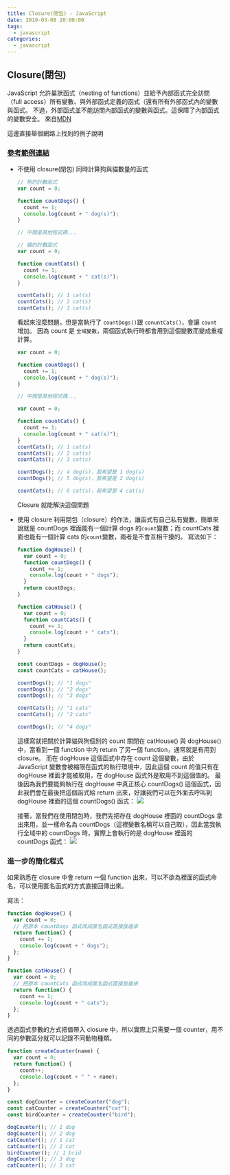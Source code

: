 ```yaml
---
title: Closure(閉包) - JavaScript
date: 2019-03-08 20:00:00
tags:
  - javascript
categories:
  - javascript
---
```


## Closure(閉包)

JavaScript 允許巢狀函式（nesting of functions）並給予內部函式完全訪問（full access）所有變數、與外部函式定義的函式（還有所有外部函式內的變數與函式。
不過，外部函式並不能訪問內部函式的變數與函式。這保障了內部函式的變數安全。
來自[MDN](https://developer.mozilla.org/zh-TW/docs/Web/JavaScript/Guide/Functions)

這邊直接舉個網路上找到的例子說明

### [參考範例連結](https://pjchender.blogspot.com/2017/05/javascript-closure.html)

- 不使用 closure(閉包)
  同時計算狗與貓數量的函式

  ```js
  // 狗的計數函式
  var count = 0;

  function countDogs() {
    count += 1;
    console.log(count + " dog(s)");
  }

  // 中間是其他程式碼...

  // 貓的計數函式
  var count = 0;

  function countCats() {
    count += 1;
    console.log(count + " cat(s)");
  }

  countCats(); // 1 cat(s)
  countCats(); // 2 cat(s)
  countCats(); // 3 cat(s)
  ```

  看起來沒麼問題，但是當執行了 `countDogs()`跟 `conuntCats()`，會讓 `count` 增加。
  因為 count 是 `全域變數`，兩個函式執行時都會用到這個變數而變成重複計算。

  ```js
  var count = 0;

  function countDogs() {
    count += 1;
    console.log(count + " dog(s)");
  }

  // 中間是其他程式碼...

  var count = 0;

  function countCats() {
    count += 1;
    console.log(count + " cat(s)");
  }
  countCats(); // 1 cat(s)
  countCats(); // 2 cat(s)
  countCats(); // 3 cat(s)

  countDogs(); // 4 dog(s)，我希望是 1 dog(s)
  countDogs(); // 5 dog(s)，我希望是 2 dog(s)

  countCats(); // 6 cat(s)，我希望是 4 cat(s)
  ```

  Closure 就能解決這個問題

- 使用 closure
  利用閉包（closure）的作法，讓函式有自己私有變數，簡單來說就是 countDogs 裡面能有一個計算 dogs 的`count`變數；而 countCats 裡面也能有一個計算 cats 的`count`變數，兩者是不會互相干擾的。
  寫法如下：

  ```js
  function dogHouse() {
    var count = 0;
    function countDogs() {
      count += 1;
      console.log(count + " dogs");
    }
    return countDogs;
  }

  function catHouse() {
    var count = 0;
    function countCats() {
      count += 1;
      console.log(count + " cats");
    }
    return countCats;
  }

  const countDogs = dogHouse();
  const countCats = catHouse();

  countDogs(); // "1 dogs"
  countDogs(); // "2 dogs"
  countDogs(); // "3 dogs"

  countCats(); // "1 cats"
  countCats(); // "2 cats"

  countDogs(); // "4 dogs"
  ```

  這樣寫就把關於計算貓與狗個別的 count 關閉在 catHouse() 與 dogHouse() 中，當看到一個 function 中內 return 了另一個 function，通常就是有用到 closure。
  而在 dogHouse 這個函式中存在 count 這個變數，由於 JavaScript 變數會被縮限在函式的執行環境中，因此這個 count 的值只有在 dogHouse 裡面才能被取用，在 dogHouse 函式外是取用不到這個值的。
  最後因為我們要能夠執行在 dogHouse 中真正核心 countDogs() 這個函式，因此我們會在最後把這個函式給 return 出來，好讓我們可以在外面去呼叫到 dogHouse 裡面的這個 countDogs() 函式：
  ![](https://i.imgur.com/Acob83C.png)

  接著，當我們在使用閉包時，我們先把存在 dogHouse 裡面的 countDogs 拿出來用，並一樣命名為 countDogs（這裡變數名稱可以自己取），因此當我執行全域中的 countDogs 時，實際上會執行的是 dogHouse 裡面的 countDogs 函式：
  ![](https://i.imgur.com/T5UtXXz.png)

### 進一步的簡化程式
  如果熟悉在 closure 中會 return 一個 function 出來，可以不欲為裡面的函式命名，可以使用匿名函式的方式直接回傳出來。

  寫法：

  ```js
  function dogHouse() {
    var count = 0;
    // 把原本 countDogs 函式改成匿名函式直接放進來
    return function() {
      count += 1;
      console.log(count + " dogs");
    };
  }

  function catHouse() {
    var count = 0;
    // 把原本 countCats 函式改成匿名函式直接放進來
    return function() {
      count += 1;
      console.log(count + " cats");
    };
  }
  ```

  透過函式參數的方式把值帶入 closure 中，所以實際上只需要一個 counter，用不同的參數區分就可以記錄不同動物種類。

  ```js
  function createCounter(name) {
    var count = 0;
    return function() {
      count++;
      console.log(count + " " + name);
    };
  }

  const dogCounter = createCounter("dog");
  const catCounter = createCounter("cat");
  const birdCounter = createCounter("bird");

  dogCounter(); // 1 dog
  dogCounter(); // 2 dog
  catCounter(); // 1 cat
  catCounter(); // 2 cat
  birdCounter(); // 1 brid
  dogCounter(); // 3 dog
  catCounter(); // 3 cat
  ```
